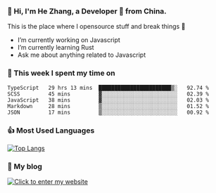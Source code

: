 ### 👋 Hi, I'm He Zhang, a Developer 🚀 from China.

This is the place where I opensource stuff and break things :rofl:

- I’m currently working on Javascript
- I’m currently learning Rust
- Ask me about anything related to Javascript

### 💪 This week I spent my time on 
<!--START_SECTION:waka-->
```text
TypeScript   29 hrs 13 mins  ███████████████████████▒░   92.74 % 
SCSS         45 mins         ▓░░░░░░░░░░░░░░░░░░░░░░░░   02.39 % 
JavaScript   38 mins         ▓░░░░░░░░░░░░░░░░░░░░░░░░   02.03 % 
Markdown     28 mins         ▒░░░░░░░░░░░░░░░░░░░░░░░░   01.52 % 
JSON         17 mins         ▒░░░░░░░░░░░░░░░░░░░░░░░░   00.92 % 
```
<!--END_SECTION:waka-->

### 👍 Most Used Languages
[![Top Langs](https://github-readme-stats.vercel.app/api/top-langs/?username=zhanghecool&layout=compact)](https://zhanghe.cool)

### 🌈 My blog 
[![Click to enter my website](https://cdn.jsdelivr.net/gh/zhanghecool/assets/images/gif/zhanghecools.gif)](https://zhanghe.cool)
